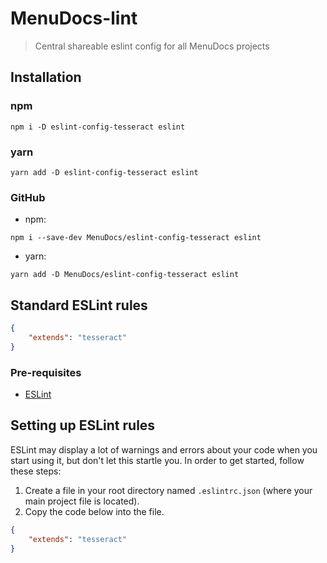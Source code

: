 # MenuDocs-lint
> Central shareable eslint config for all MenuDocs projects

## Installation

### npm

```shell
npm i -D eslint-config-tesseract eslint
```

### yarn

```shell
yarn add -D eslint-config-tesseract eslint
```

### GitHub

- npm:

```shell
npm i --save-dev MenuDocs/eslint-config-tesseract eslint
```

- yarn:

```shell 
yarn add -D MenuDocs/eslint-config-tesseract eslint
```

## Standard ESLint rules

```json
{
    "extends": "tesseract"
}
```

### Pre-requisites

- [ESLint](https://eslint.org)

## Setting up ESLint rules

ESLint may display a lot of warnings and errors about your code when you start using it, but don't let this startle you. In order to get started, follow these steps:

1) Create a file in your root directory named `.eslintrc.json` (where your main project file is located).
2) Copy the code below into the file.
```json
{
    "extends": "tesseract"
}
```
